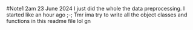 #Note1 2am 23 June 2024
I just did the whole the data preprocessing. I started like an hour ago ;-;
Tmr ima try to write all the object classes and functions in this readme file
lol gn

